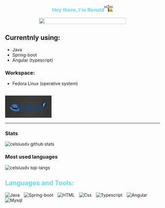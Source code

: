 
<h3 align="center" style="color: #61dafb;">
    Hey there, I'm Ronald<img src="assets/welcome.gif" width="28"/>
</h3>
<p align="center">
    <a href="#">
        <img src="https://images.unsplash.com/photo-1485470733090-0aae1788d5af?ixlib=rb-4.0.3&ixid=M3wxMjA3fDB8MHxwaG90by1wYWdlfHx8fGVufDB8fHx8fA%3D%3D&auto=format&fit=crop&w=1217&q=80" height="75%" width="75%" />
    </a>
</p>

## Currentnly using:

- Java
- Spring-boot
- Angular (typescript)

### Workspace:
- Fedora Linux (operative system)
<br>
<a href="https://archlinux.org/"><img src="assets/fedora.png" height="30%" width="30%"></a>

--- 
### Stats
<img alt="celsiusdv github stats" src="https://github-readme-stats-celsiusdv.vercel.app/api?username=celsiusdv&hide=stars,contribs,prs&count_private=true&show_icons=true&theme=tokyonight"/>

### Most used languages
<img alt="celsiusdv top-langs"
src="https://github-readme-stats-celsiusdv.vercel.app/api/top-langs/?username=celsiusdv&layout=compact&hide)](https://github.com/anuraghazra/github-readme-stats&langs_count=8&theme=radical"/>

<h2 align="left" style="color: #61dafb">Languages and Tools:</h2>
<div align="left">
    <img  alt="Java" height="35px" style="padding-right:10px;" src="https://www.svgrepo.com/show/184143/java.svg"/>
    <img  alt="Spring-boot" height="35px" style="padding-right:10px;" src="https://img.icons8.com/?size=512&id=A3Ulk2RcONKs&format=png"/>
    <img  alt="HTML" height="35px" style="padding-right:10px;" src="https://cdn.jsdelivr.net/gh/devicons/devicon/icons/html5/html5-plain-wordmark.svg"/>
    <img  alt="Css" height="35px" style="padding-right:10px;" src="https://cdn.jsdelivr.net/gh/devicons/devicon/icons/css3/css3-plain-wordmark.svg"/>
    <img  alt="Typescript" height="35px" style="padding-right:10px;" src="https://cdn.worldvectorlogo.com/logos/typescript.svg"/>
    <img  alt="Angular" height="35px" style="padding-right:10px;" src="https://cdn.iconscout.com/icon/free/png-512/free-angular-3521273-2944777.png?f=avif&w=512"/>
    <img  alt="Mysql" height="50px" style="padding-right:10px;" src="https://cdn.jsdelivr.net/gh/devicons/devicon/icons/mysql/mysql-original-wordmark.svg"/>
</div>
